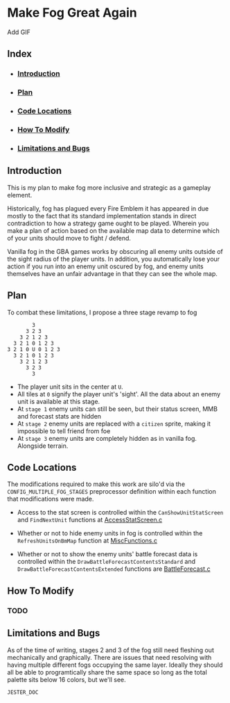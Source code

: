 # Make Fog Great Again

Add GIF

##  Index 
- ### [Introduction](#Introduction)
- ### [Plan](#Plan)
- ### [Code Locations](#Code-Locations)
- ### [How To Modify](#How-To-Modify)
- ### [Limitations and Bugs](#Limitations-and-Bugs)

## Introduction
This is my plan to make fog more inclusive and strategic as a gameplay element.

Historically, fog has plagued every Fire Emblem it has appeared in due mostly to the fact
that its standard implementation stands in direct contradiction to how a strategy game
ought to be played. Wherein you make a plan of action based on the available map data to
determine which of your units should move to fight / defend.

Vanilla fog in the GBA games works by obscuring all enemy units outside of the sight
radius of the player units. In addition, you automatically lose your action if you
run into an enemy unit oscured by fog, and enemy units themselves have an unfair
advantage in that they can see the whole map.

## Plan
To combat these limitations, I propose a three stage revamp to fog

```
        3
      3 2 3
    3 2 1 2 3
  3 2 1 0 1 2 3
3 2 1 0 U 0 1 2 3
  3 2 1 0 1 2 3
    3 2 1 2 3
      3 2 3
        3
```

- The player unit sits in the center at ``U``.
- All tiles at ``0`` signify the player unit's 'sight'. All the data about an enemy unit is available at this stage.
- At ``stage 1`` enemy units can still be seen, but their status screen, MMB and forecast stats are hidden
- At ``stage 2`` enemy units are replaced with a ``citizen`` sprite, making it impossible to tell friend from foe
- At ``stage 3`` enemy units are completely hidden as in vanilla fog. Alongside terrain.

## Code Locations

The modifications required to make this work are silo'd via the ``CONFIG_MULTIPLE_FOG_STAGES`` preprocessor definition
within each function that modifications were made.

- Access to the stat screen is controlled within the ``CanShowUnitStatScreen`` and ``FindNextUnit`` functions at [AccessStatScreen.c](../../Data/StatScreen/Source/AccessStatScreen.c)

- Whether or not to hide enemy units in fog is controlled within the ``RefreshUnitsOnBmMap`` function at [MiscFunctions.c](../../Kernel/Wizardry/Misc/MiscFunctions/Source/MiscFunctions.c)

- Whether or not to show the enemy units' battle forecast data is controlled within the ``DrawBattleForecastContentsStandard`` and ``DrawBattleForecastContentsExtended`` functions are [BattleForecast.c](../../Kernel/Wizardry/Core/CombatArt/BKSELfx/Source/BattleForcast.c)

## How To Modify

### TODO

## Limitations and Bugs

As of the time of writing, stages 2 and 3 of the fog still need fleshing out mechanically and graphically.
There are issues that need resolving with having multiple different fogs occupying the same layer.
Ideally they should all be able to programtically share the same space so long as the total palette sits
below 16 colors, but we'll see.

``JESTER_DOC``